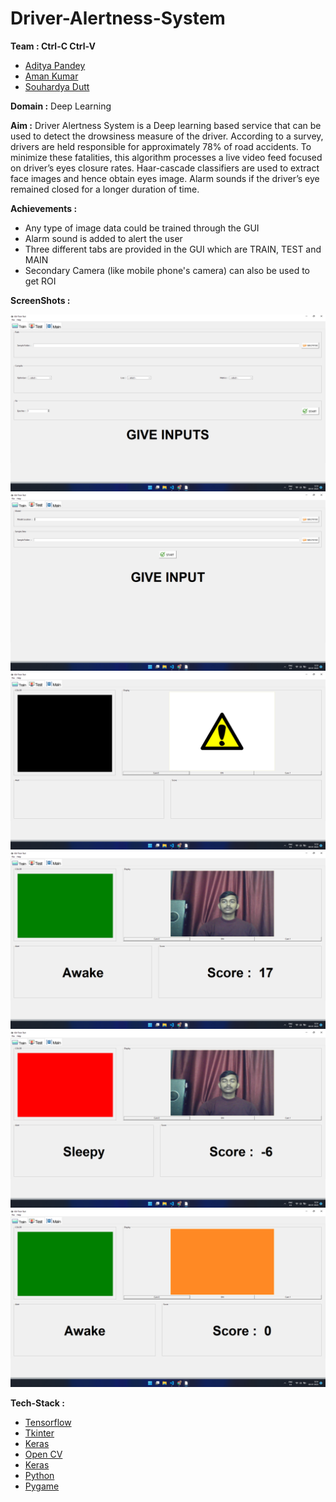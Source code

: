 # Driver-Alertness-System

**Team : Ctrl-C Ctrl-V**  
<ul>
  <a href="https://www.linkedin.com/in/aditya-pandey-a029141ba/"><li>Aditya Pandey</a></li>
  <a href="https://www.linkedin.com/in/aman-kumar-7a8381196/"><li>Aman Kumar</a></li>
  <a href="https://www.linkedin.com/in/souhardya-dutt-0ba841211/"><li>Souhardya Dutt</a></li>  
</ul>
  
  
  

**Domain :** Deep Learning

**Aim :** Driver Alertness System is a Deep learning based service that can be used to detect the drowsiness measure of the driver. According to a survey, drivers are held responsible for approximately 78% of road accidents. To minimize these fatalities, this algorithm processes a live video feed focused on driver’s eyes closure rates. Haar-cascade classifiers are used to extract face images and hence obtain eyes image. Alarm sounds if the driver’s eye remained closed for a longer duration of time.  

**Achievements :**  
<ul>
  <li>Any type of image data could be trained through the GUI</li>
  <li>Alarm sound is added to alert the user</li>
  <li>Three different tabs are provided in the GUI which are TRAIN, TEST and MAIN</li>
  <li>Secondary Camera (like mobile phone's camera) can also be used to get ROI</li>
  
</ul>  


**ScreenShots :**    

<img src="https://github.com/Adi1707/Driver-Alertness-System/blob/main/Demo%20Screenshots/TRAIN.png">
<img src="https://github.com/Adi1707/Driver-Alertness-System/blob/main/Demo%20Screenshots/TEST.png">
<img src="https://github.com/Adi1707/Driver-Alertness-System/blob/main/Demo%20Screenshots/MAIN.png">
<img src="https://github.com/Adi1707/Driver-Alertness-System/blob/main/Demo%20Screenshots/AWAKE.png">
<img src="https://github.com/Adi1707/Driver-Alertness-System/blob/main/Demo%20Screenshots/CLOSED.png">
<img src="https://github.com/Adi1707/Driver-Alertness-System/blob/main/Demo%20Screenshots/NEUTRAL.png">





**Tech-Stack :** 
<ul>
  <a href="https://www.tensorflow.org/api_docs"><li>Tensorflow</a></li>
  <a href="https://docs.python.org/3/library/tk.html"><li>Tkinter</a></li>
  <a href="https://keras.io/api/"><li>Keras</a></li>  
  <a href="https://docs.opencv.org/4.x/d4/db1/tutorial_documentation.html"><li>Open CV</a></li>
  <a href="https://keras.io/api/"><li>Keras</a></li> 
  <a href="https://www.python.org/"><li>Python</a></li> 
  <a href="https://www.pygame.org/news"><li>Pygame</a></li>
  
  
</ul>




